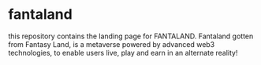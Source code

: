 # fantaland
this repository contains the landing page for FANTALAND.
Fantaland gotten from Fantasy Land, is a metaverse powered by advanced web3 technologies, to enable users live, play and earn in an alternate reality! 
